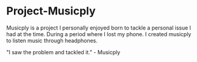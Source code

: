 # Project-Musicply
Musicply is a project I personally enjoyed born to tackle a personal issue I had at the time.
During a period where I lost my phone. I created musicply to listen music through headphones.

"I saw the problem and tackled it." - Musicply
